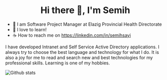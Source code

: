 <h1 align="center">Hi there 👋, I'm Semih</h1>

- 🔭 I am Software Project Manager at Elazig Provincial Health Directorate
- 📖 I love to learn!
- ☕ How to reach me on https://linkedin.com/in/semihsayi

I have developed Intranet and Self Service Active Directory applications. I always try to choose the best language and technology for what I do. It is also a joy for me to read and search new and best technologies for my professional skills. Learning is one of my hobbies. 

![Github stats](https://github-readme-stats.vercel.app/api?username=semihsayi&theme=dark&show_icons=true&count_private=true)
